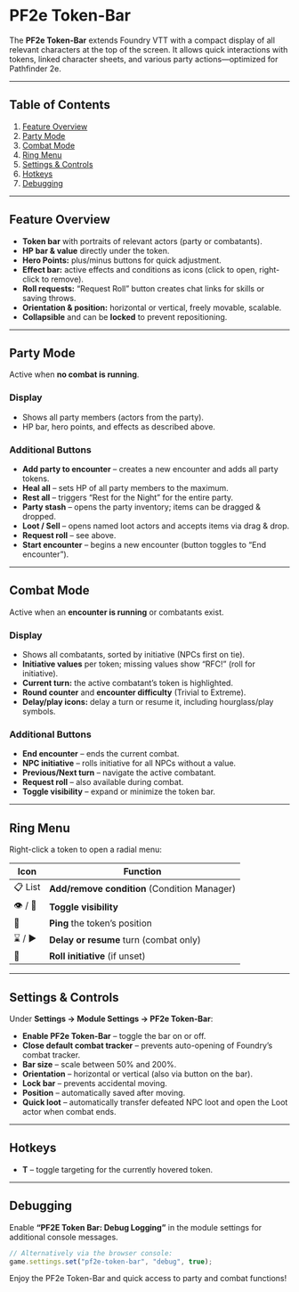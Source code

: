 # PF2e Token-Bar

The **PF2e Token-Bar** extends Foundry VTT with a compact display of all relevant characters at the top of the screen. It allows quick interactions with tokens, linked character sheets, and various party actions—optimized for Pathfinder 2e.

---

## Table of Contents

1. [Feature Overview](#feature-overview)  
2. [Party Mode](#party-mode)  
3. [Combat Mode](#combat-mode)  
4. [Ring Menu](#ring-menu)  
5. [Settings & Controls](#settings--controls)  
6. [Hotkeys](#hotkeys)  
7. [Debugging](#debugging)

---

## Feature Overview

- **Token bar** with portraits of relevant actors (party or combatants).  
- **HP bar & value** directly under the token.  
- **Hero Points:** plus/minus buttons for quick adjustment.  
- **Effect bar:** active effects and conditions as icons (click to open, right-click to remove).  
- **Roll requests:** “Request Roll” button creates chat links for skills or saving throws.  
- **Orientation & position:** horizontal or vertical, freely movable, scalable.  
- **Collapsible** and can be **locked** to prevent repositioning.

---

## Party Mode

Active when **no combat is running**.

### Display

- Shows all party members (actors from the party).  
- HP bar, hero points, and effects as described above.

### Additional Buttons

- **Add party to encounter** – creates a new encounter and adds all party tokens.  
- **Heal all** – sets HP of all party members to the maximum.  
- **Rest all** – triggers “Rest for the Night” for the entire party.  
- **Party stash** – opens the party inventory; items can be dragged & dropped.  
- **Loot / Sell** – opens named loot actors and accepts items via drag & drop.  
- **Request roll** – see above.  
- **Start encounter** – begins a new encounter (button toggles to “End encounter”).

---

## Combat Mode

Active when an **encounter is running** or combatants exist.

### Display

- Shows all combatants, sorted by initiative (NPCs first on tie).  
- **Initiative values** per token; missing values show “RFC!” (roll for initiative).  
- **Current turn:** the active combatant’s token is highlighted.  
- **Round counter** and **encounter difficulty** (Trivial to Extreme).  
- **Delay/play icons:** delay a turn or resume it, including hourglass/play symbols.

### Additional Buttons

- **End encounter** – ends the current combat.  
- **NPC initiative** – rolls initiative for all NPCs without a value.  
- **Previous/Next turn** – navigate the active combatant.  
- **Request roll** – also available during combat.  
- **Toggle visibility** – expand or minimize the token bar.

---

## Ring Menu

Right-click a token to open a radial menu:

| Icon | Function |
|------|----------|
| 📋 List | **Add/remove condition** (Condition Manager) |
| 👁️ / 🚫 | **Toggle visibility** |
| 🎯 | **Ping** the token’s position |
| ⌛ / ▶️ | **Delay or resume** turn (combat only) |
| 🎲 | **Roll initiative** (if unset) |

---

## Settings & Controls

Under **Settings → Module Settings → PF2e Token-Bar**:

- **Enable PF2e Token-Bar** – toggle the bar on or off.  
- **Close default combat tracker** – prevents auto-opening of Foundry’s combat tracker.  
- **Bar size** – scale between 50% and 200%.  
- **Orientation** – horizontal or vertical (also via button on the bar).  
- **Lock bar** – prevents accidental moving.
- **Position** – automatically saved after moving.
- **Quick loot** – automatically transfer defeated NPC loot and open the Loot actor when combat ends.

---

## Hotkeys

- **T** – toggle targeting for the currently hovered token.

---

## Debugging

Enable **“PF2E Token Bar: Debug Logging”** in the module settings for additional console messages.

```javascript
// Alternatively via the browser console:
game.settings.set("pf2e-token-bar", "debug", true);
```

Enjoy the PF2e Token-Bar and quick access to party and combat functions!

